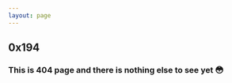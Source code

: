 ```yaml
---
layout: page
---
```


## 0x194
### This is 404 page and there is nothing else to see yet :flushed: